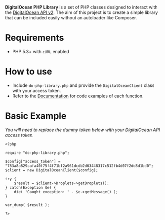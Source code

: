 **DigitalOcean PHP Library** is a set of PHP classes designed to interact with the [DigitalOcean API v2](https://developers.digitalocean.com/documentation/v2/). The aim of this project is to create a simple library that can be included easily without an autoloader like Composer.

# Requirements

* PHP 5.3+ with `cURL` enabled


# How to use

* Include `do-php-library.php` and provide the `DigitalOceanClient` class with your access token.
* Refer to the [Documentation](https://michaelmawhinney.github.io/digitalocean-php-library/) for code examples of each function.


# Basic Example

*You will need to replace the dummy token below with your  DigitalOcean API access token.*

```
<?php

require "do-php-library.php";

$config["access_token"] = "783a8a829cafa40f75f4f71bf2a961dcdb2d63448317c512fb4d07f2dd8d1bd0";
$client = new DigitalOceanClient($config);

try {
    $result = $client->Droplets->getDroplets();
} catch(Exception $e) {
    die( 'Caught exception: ' . $e->getMessage() );
}

var_dump( $result );

?>
```
